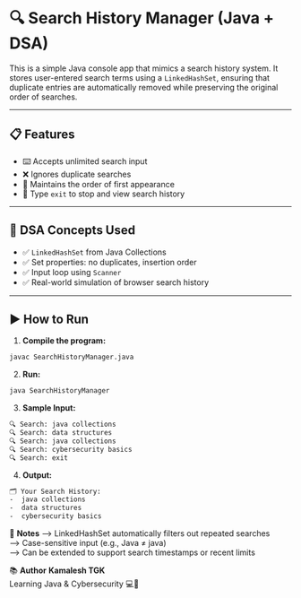 # 🔍 Search History Manager (Java + DSA)

This is a simple Java console app that mimics a search history system. It stores user-entered search terms using a `LinkedHashSet`, ensuring that duplicate entries are automatically removed while preserving the original order of searches.

---

## 📋 Features

- ⌨️ Accepts unlimited search input
- ❌ Ignores duplicate searches
- 🧠 Maintains the order of first appearance
- 🛑 Type `exit` to stop and view search history

---

## 🧠 DSA Concepts Used

- ✅ `LinkedHashSet` from Java Collections
- ✅ Set properties: no duplicates, insertion order
- ✅ Input loop using `Scanner`
- ✅ Real-world simulation of browser search history

---

## ▶️ How to Run

1. **Compile the program:**
```bash
javac SearchHistoryManager.java
```

2. **Run:**
```bash
java SearchHistoryManager
```

3. **Sample Input:**
```bash
🔍 Search: java collections
🔍 Search: data structures
🔍 Search: java collections
🔍 Search: cybersecurity basics
🔍 Search: exit
```

4. **Output:**
```bash
🗂️ Your Search History:
-  java collections
-  data structures
-  cybersecurity basics
```

🧪 **Notes**
--> LinkedHashSet automatically filters out repeated searches<br>
--> Case-sensitive input (e.g., Java ≠ java)<br>
--> Can be extended to support search timestamps or recent limits

📚 **Author**
**Kamalesh TGK**<br>
Learning Java & Cybersecurity 💻🔐
